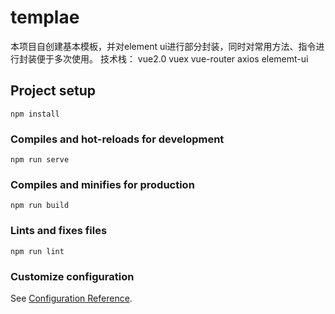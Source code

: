 # templae
本项目自创建基本模板，并对element ui进行部分封装，同时对常用方法、指令进行封装便于多次使用。
技术栈：
vue2.0
vuex
vue-router
axios
elememt-ui

## Project setup
```
npm install
```

### Compiles and hot-reloads for development
```
npm run serve
```

### Compiles and minifies for production
```
npm run build
```

### Lints and fixes files
```
npm run lint
```

### Customize configuration
See [Configuration Reference](https://cli.vuejs.org/config/).
